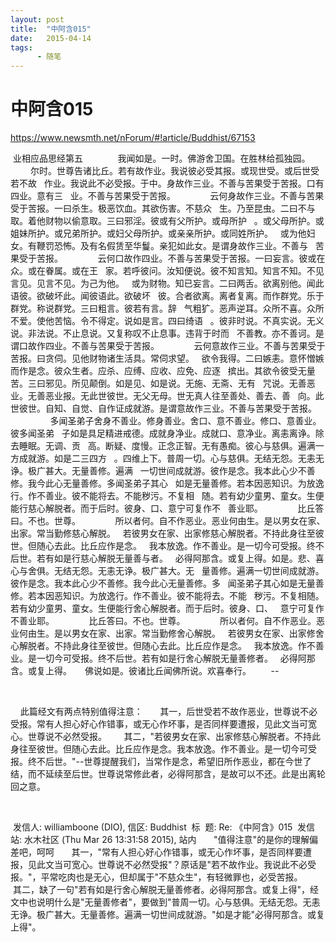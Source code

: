 ```yaml
---
layout: post
title:  "中阿含015"
date:   2015-04-14
tags:
      - 随笔
---
```


# 中阿含015


https://www.newsmth.net/nForum/#!article/Buddhist/67153



 业相应品思经第五 
   
 　　我闻如是。一时。佛游舍卫国。在胜林给孤独园。 
   
 　　尔时。世尊告诸比丘。若有故作业。我说彼必受其报。或现世受。或后世受若不故 
 作业。我说此不必受报。于中。身故作三业。不善与苦果受于苦报。口有四业。意有三 
 业。不善与苦果受于苦报。 
   
 　　云何身故作三业。不善与苦果受于苦报。一曰杀生。极恶饮血。其欲伤害。不慈众 
 生。乃至昆虫。二曰不与取。着他财物以偷意取。三曰邪淫。彼或有父所护。或母所护 
 。或父母所护。或姐妹所护。或兄弟所护。或妇父母所护。或亲亲所护。或同姓所护。 
 或为他妇女。有鞭罚恐怖。及有名假赁至华鬘。亲犯如此女。是谓身故作三业。不善与 
 苦果受于苦报。 
   
 　　云何口故作四业。不善与苦果受于苦报。一曰妄言。彼或在众。或在眷属。或在王 
 家。若呼彼问。汝知便说。彼不知言知。知言不知。不见言见。见言不见。为己为他。 
 或为财物。知已妄言。二曰两舌。欲离别他。闻此语彼。欲破坏此。闻彼语此。欲破坏 
 彼。合者欲离。离者复离。而作群党。乐于群党。称说群党。三曰粗言。彼若有言。辞 
 气粗犷。恶声逆耳。众所不喜。众所不爱。使他苦恼。令不得定。说如是言。四曰绮语 
 。彼非时说。不真实说。无义说。非法说。不止息说。又复称叹不止息事。违背于时而 
 不善教。亦不善诃。是谓口故作四业。不善与苦果受于苦报。 
   
 　　云何意故作三业。不善与苦果受于苦报。曰贪伺。见他财物诸生活具。常伺求望。 
 欲令我得。二曰嫉恚。意怀憎嫉而作是念。彼众生者。应杀、应缚、应收、应免、应逐 
 摈出。其欲令彼受无量苦。三曰邪见。所见颠倒。如是见、如是说。无施、无斋、无有 
 咒说。无善恶业。无善恶业报。无此世彼世。无父无母。世无真人往至善处、善去、善 
 向。此世彼世。自知、自觉、自作证成就游。是谓意故作三业。不善与苦果受于苦报。 
   
   
 　　多闻圣弟子舍身不善业。修身善业。舍口、意不善业。修口、意善业。彼多闻圣弟 
 子如是具足精进戒德。成就身净业。成就口、意净业。离恚离诤。除去睡眠。无调、贡 
 高。断疑、度慢。正念正智。无有愚痴。彼心与慈俱。遍满一方成就游。如是二三四方 
 。四维上下。普周一切。心与慈俱。无结无怨。无恚无诤。极广甚大。无量善修。遍满 
 一切世间成就游。彼作是念。我本此心少不善修。我今此心无量善修。多闻圣弟子其心 
 如是无量善修。若本因恶知识。为放逸行。作不善业。彼不能将去。不能秽污。不复相 
 随。若有幼少童男、童女。生便能行慈心解脱者。而于后时。彼身、口、意宁可复作不 
 善业耶。 
   
 　　比丘答曰。不也。世尊。 
   
 　　所以者何。自不作恶业。恶业何由生。是以男女在家、出家。常当勤修慈心解脱。 
 若彼男女在家、出家修慈心解脱者。不持此身往至彼世。但随心去此。比丘应作是念。 
 我本放逸。作不善业。是一切今可受报。终不后世。若有如是行慈心解脱无量善与者。 
 必得阿那含。或复上得。如是。悲、喜心与舍俱。无结无怨。无恚无诤。极广甚大。无 
 量善修。遍满一切世间成就游。彼作是念。我本此心少不善修。我今此心无量善修。多 
 闻圣弟子其心如是无量善修。若本因恶知识。为放逸行。作不善业。彼不能将去。不能 
 秽污。不复相随。若有幼少童男、童女。生便能行舍心解脱者。而于后时。彼身、口、 
 意宁可复作不善业耶。 
   
 　　比丘答曰。不也。世尊。 
   
 　　所以者何。自不作恶业。恶业何由生。是以男女在家、出家。常当勤修舍心解脱。 
 若彼男女在家、出家修舍心解脱者。不持此身往至彼世。但随心去此。比丘应作是念。 
 我本放逸。作不善业。是一切今可受报。终不后世。若有如是行舍心解脱无量善修者。 
 必得阿那含。或复上得。　　佛说如是。彼诸比丘闻佛所说。欢喜奉行。  
   
 \-- 
   

 

  
 此篇经文有两点特别值得注意： 
   
 其一，后世受若不故作恶业，世尊说不必受报。常有人担心好心作错事，或无心作坏事，是否同样要遭报，见此文当可宽心。世尊说不必然受报。 
   
 其二，"若彼男女在家、出家修慈心解脱者。不持此身往至彼世。但随心去此。比丘应作是念。我本放逸。作不善业。是一切今可受报。终不后世。"\--世尊提醒我们，当常作是念，希望旧所作恶业，都在今世了结，而不延续至后世。世尊说常修此者，必得阿那含，是故可以不还。此是出离轮回之意。 
   

 

 发信人: williamboone (DIO), 信区: Buddhist
 标  题: Re: 《中阿含》015
 发信站: 水木社区 (Thu Mar 26 13:31:58 2015), 站内 
   
 "值得注意"的是你的理解偏差吧，呵呵 
   
 其一，"常有人担心好心作错事，或无心作坏事，是否同样要遭报，见此文当可宽心。世尊说不必然受报"？原话是"若不故作业。我说此不必受报。"，平常吃肉也是无心，但却属于"不慈众生"，有轻微罪也，必受苦报。 
   
 其二，缺了一句"若有如是行舍心解脱无量善修者。必得阿那含。或复上得"，经文中也说明什么是"无量善修者"，要做到"普周一切。心与慈俱。无结无怨。无恚无诤。极广甚大。无量善修。遍满一切世间成就游。"如是才能"必得阿那含。或复上得"。 
   

 

 

